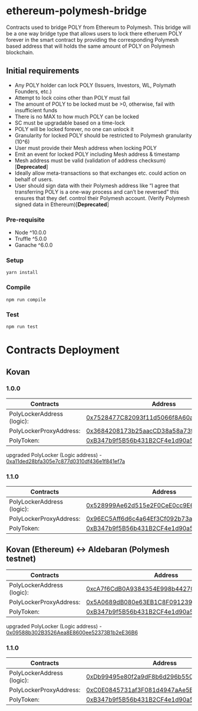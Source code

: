 # ethereum-polymesh-bridge
Contracts used to bridge POLY from Ethereum to Polymesh. This bridge will be a one way bridge type that allows users to lock there etheruem POLY forever in the smart contract by providing the corresponding Polymesh based address that will holds the same amount of POLY on Polymesh blockchain.  

## Initial requirements
* Any POLY holder can lock POLY (Issuers, Investors, WL, Polymath Founders, etc.)
* Attempt to lock coins other than POLY must fail
* The amount of POLY to be locked must be >0, otherwise, fail with insufficient funds
* There is no MAX to how much POLY can be locked
* SC must be upgradable based on a time-lock
* POLY will be locked forever, no one can unlock it
* Granularity for locked POLY should be restricted to Polymesh granularity (10^6)
* User must provide their Mesh address when locking POLY
* Emit an event for locked POLY including Mesh address & timestamp
* Mesh address must be valid (validation of address checksum)[**Deprecated**]
* Ideally allow meta-transactions so that exchanges etc. could action on behalf of users.
* User should sign data with their Polymesh address like “I agree that transferring POLY is a one-way process and can’t be reversed”
this ensures that they def. control their Polymesh account. (Verify Polymesh signed data in Ethereum)[**Deprecated**]


### Pre-requisite
* Node ^10.0.0
* Truffle ^5.0.0
* Ganache ^6.0.0

### Setup
```
yarn install
```

### Compile
```
npm run compile
```

### Test
```
npm run test
```
# Contracts Deployment

## Kovan

### 1.0.0
| Contracts | Address |
|------------|--------|
|PolyLockerAddress (logic): | [0x7528477C82093f11d5066f8A60ac9f9cB62B5A34](https://kovan.etherscan.io/address/0x7528477C82093f11d5066f8A60ac9f9cB62B5A34)|
|PolyLockerProxyAddress: | [0x3684208173b25aacCD38a58a73f66184f5667C11](https://kovan.etherscan.io/address/0x3684208173b25aacCD38a58a73f66184f5667C11) |
|PolyToken: | [0xB347b9f5B56b431B2CF4e1d90a5995f7519ca792](https://kovan.etherscan.io/address/0xB347b9f5B56b431B2CF4e1d90a5995f7519ca792) |

upgraded PolyLocker (Logic address) - [0xa11ded28bfa305e7c877d0310df436e1f841ef7a](https://kovan.etherscan.io/address/0xa11ded28bfa305e7c877d0310df436e1f841ef7a)

### 1.1.0
| Contracts | Address |
|------------|--------|
|PolyLockerAddress (logic): | [0x528999Ae62d515e2F0CeE0cc9E6681e29BC59f36](https://kovan.etherscan.io/address/0x528999Ae62d515e2F0CeE0cc9E6681e29BC59f36)|
|PolyLockerProxyAddress: | [0x96EC5Aff6d6c4a64Ef3Cf092b73aF98f3224daCc](https://kovan.etherscan.io/address/0x96EC5Aff6d6c4a64Ef3Cf092b73aF98f3224daCc) |
|PolyToken: | [0xB347b9f5B56b431B2CF4e1d90a5995f7519ca792](https://kovan.etherscan.io/address/0xB347b9f5B56b431B2CF4e1d90a5995f7519ca792) |

## Kovan (Ethereum) <-> Aldebaran (Polymesh testnet)

| Contracts | Address |
|------------|--------|
|PolyLockerAddress (logic): | [0xcA7f6CdB0A9384354E998b44270E8b490C772b78](https://kovan.etherscan.io/address/0xcA7f6CdB0A9384354E998b44270E8b490C772b78)|
|PolyLockerProxyAddress: | [0x5A0689dB080e63EB1C8F091239B9532Db10B0206](https://kovan.etherscan.io/address/0x5A0689dB080e63EB1C8F091239B9532Db10B0206) |
|PolyToken: | [0xB347b9f5B56b431B2CF4e1d90a5995f7519ca792](https://kovan.etherscan.io/address/0xB347b9f5B56b431B2CF4e1d90a5995f7519ca792) |

upgraded PolyLocker (Logic address) - [0x09588b302B3526Aea8E8600ee52373B1b2eE36B6](https://kovan.etherscan.io/address/0x09588b302B3526Aea8E8600ee52373B1b2eE36B6)

### 1.1.0
| Contracts | Address |
|------------|--------|
|PolyLockerAddress (logic): | [0xDb99495e80f2a9dF8b6d296b5507214e668603Ce](https://kovan.etherscan.io/address/0xDb99495e80f2a9dF8b6d296b5507214e668603Ce)|
|PolyLockerProxyAddress: | [0xC0E0845731af3F081d4947aAe5EB4256536D679B](https://kovan.etherscan.io/address/0xC0E0845731af3F081d4947aAe5EB4256536D679B) |
|PolyToken: | [0xB347b9f5B56b431B2CF4e1d90a5995f7519ca792](https://kovan.etherscan.io/address/0xB347b9f5B56b431B2CF4e1d90a5995f7519ca792) |


